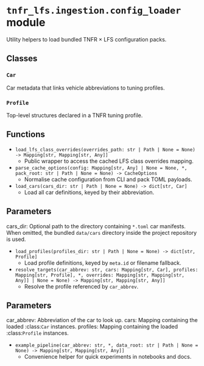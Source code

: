# `tnfr_lfs.ingestion.config_loader` module
Utility helpers to load bundled TNFR × LFS configuration packs.

## Classes
### `Car`
Car metadata that links vehicle abbreviations to tuning profiles.

### `Profile`
Top-level structures declared in a TNFR tuning profile.

## Functions
- `load_lfs_class_overrides(overrides_path: str | Path | None = None) -> Mapping[str, Mapping[str, Any]]`
  - Public wrapper to access the cached LFS class overrides mapping.
- `parse_cache_options(config: Mapping[str, Any] | None = None, *, pack_root: str | Path | None = None) -> CacheOptions`
  - Normalise cache configuration from CLI and pack TOML payloads.
- `load_cars(cars_dir: str | Path | None = None) -> dict[str, Car]`
  - Load all car definitions, keyed by their abbreviation.

Parameters
----------
cars_dir:
    Optional path to the directory containing ``*.toml`` car manifests.
    When omitted, the bundled ``data/cars`` directory inside the project
    repository is used.
- `load_profiles(profiles_dir: str | Path | None = None) -> dict[str, Profile]`
  - Load profile definitions, keyed by ``meta.id`` or filename fallback.
- `resolve_targets(car_abbrev: str, cars: Mapping[str, Car], profiles: Mapping[str, Profile], *, overrides: Mapping[str, Mapping[str, Any]] | None = None) -> Mapping[str, Mapping[str, Any]]`
  - Resolve the profile referenced by ``car_abbrev``.

Parameters
----------
car_abbrev:
    Abbreviation of the car to look up.
cars:
    Mapping containing the loaded :class:`Car` instances.
profiles:
    Mapping containing the loaded :class:`Profile` instances.
- `example_pipeline(car_abbrev: str, *, data_root: str | Path | None = None) -> Mapping[str, Mapping[str, Any]]`
  - Convenience helper for quick experiments in notebooks and docs.

